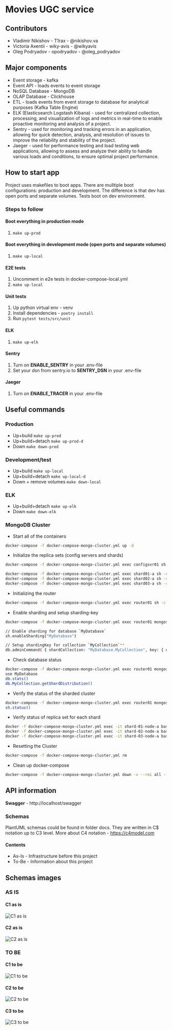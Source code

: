 # Movies UGC service

## Contributors

- Vladimir Nikishov - T1rax - @nikishov.va
- Victoria Axentii - wiky-avis - @wikyavis
- Oleg Podryadov - opodryadov - @oleg_podryadov

## Major components

- Event storage - kafka
- Event API - loads events to event storage
- NoSQL Database - MongoDB
- OLAP Database - Clickhouse
- ETL - loads events from event storage to database for analytical purposes (Kafka Table Engine)
- ELK (Elasticsearch Logstash Kibana) - used for centralized collection, processing, and visualization of logs and metrics in real-time to enable proactive monitoring and analysis of a project.
- Sentry - used for monitoring and tracking errors in an application, allowing for quick detection, analysis, and resolution of issues to improve the reliability and stability of the project.
- Jaeger - used for performance testing and load testing web applications, allowing to assess and analyze their ability to handle various loads and conditions, to ensure optimal project performance.

## How to start app

Project uses makefiles to boot apps. There are mulltiple boot configurations: production and development.
The difference is that dev has open ports and separate volumes. Tests boot on dev environment.

### Steps to follow

#### Boot everything in production mode

1. `make up-prod`

#### Boot everything in development mode (open ports and separate volumes)

1. `make up-local`

#### E2E tests

1. Uncomment in e2e tests in docker-compose-local.yml
2. `make up-local`

#### Unit tests

1. Up python virtual env - venv
2. Install dependencies - `poetry install`
3. Run `pytest tests/src/unit`

#### ELK
1. `make up-elk`

#### Sentry
1. Turn on **ENABLE_SENTRY** in your .env-file
2. Set your dsn from sentry.io to **SENTRY_DSN** in your .env-file

#### Jaeger
1. Turn on **ENABLE_TRACER** in your .env-file

## Useful commands

### Production

- Up+build `make up-prod`
- Up+build+detach `make up-prod-d`
- Down `make down-prod`

### Development/test

- Up+build `make up-local`
- Up+build+detach `make up-local-d`
- Down + remove volumes `make down-local`

### ELK
- Up+build+detach `make up-elk`
- Down `make down-elk`

### MongoDB Cluster
- Start all of the containers
```bash
docker-compose -f docker-compose-mongo-cluster.yml up -d
```
- Initialize the replica sets (config servers and shards)
```bash
docker-compose -f docker-compose-mongo-cluster.yml exec configsvr01 sh -c "mongosh < /scripts/init-configserver.js"

docker-compose -f docker-compose-mongo-cluster.yml exec shard01-a sh -c "mongosh < /scripts/init-shard01.js"
docker-compose -f docker-compose-mongo-cluster.yml exec shard02-a sh -c "mongosh < /scripts/init-shard02.js"
docker-compose -f docker-compose-mongo-cluster.yml exec shard03-a sh -c "mongosh < /scripts/init-shard03.js"
```
- Initializing the router
```bash
docker-compose -f docker-compose-mongo-cluster.yml exec router01 sh -c "mongosh < /scripts/init-router.js"
```
- Enable sharding and setup sharding-key
```bash
docker-compose -f docker-compose-mongo-cluster.yml exec router01 mongosh --port 27017

// Enable sharding for database `MyDatabase`
sh.enableSharding("MyDatabase")

// Setup shardingKey for collection `MyCollection`**
db.adminCommand( { shardCollection: "MyDatabase.MyCollection", key: { oemNumber: "hashed", zipCode: 1, supplierId: 1 } } )
```
- Check database status
```bash
docker-compose -f docker-compose-mongo-cluster.yml exec router01 mongosh --port 27017
use MyDatabase
db.stats()
db.MyCollection.getShardDistribution()
```
- Verify the status of the sharded cluster 
```bash
docker-compose -f docker-compose-mongo-cluster.yml exec router01 mongosh --port 27017
sh.status()
```
- Verify status of replica set for each shard
```bash
docker -f docker-compose-mongo-cluster.yml exec -it shard-01-node-a bash -c "echo 'rs.status()' | mongosh --port 27017"
docker -f docker-compose-mongo-cluster.yml exec -it shard-02-node-a bash -c "echo 'rs.status()' | mongosh --port 27017"
docker -f docker-compose-mongo-cluster.yml exec -it shard-03-node-a bash -c "echo 'rs.status()' | mongosh --port 27017"
```
- Resetting the Cluster
```bash
docker-compose -f docker-compose-mongo-cluster.yml rm
```
- Clean up docker-compose
```bash
docker-compose -f docker-compose-mongo-cluster.yml down -v --rmi all --remove-orphans
```

## API information

**Swagger** - http://localhost/swagger

### Schemas

PlantUML schemas could be found in folder docs.
They are written in C$ notation up to C3 level.
More about C4 notation - https://c4model.com

#### Contents

- As-Is - Infrastructure before this project
- To-Be - Information about this project

## Schemas images

### AS IS

#### C1 as is

![C1 as is](docs/as_is/C1___AS_IS.png "C1 as is")

#### C2 as is

![C2 as is](docs/as_is/C2___AS_IS.png "C2 as is")

### TO BE

#### C1 to be

![C1 to be](docs/to_be/C1___TO_BE.png "C1 to be")

#### C2 to be

![C2 to be](docs/to_be/C2___TO_BE.png "C2 to be")

#### C3 to be

![C3 to be](docs/to_be/C3___TO_BE.png "C3 to be")
